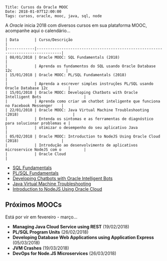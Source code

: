     Title: Cursos da Oracle MOOC
    Date: 2018-01-07T12:00:00
    Tags: cursos, oracle, mooc, java, sql, node

A _Oracle_ inicia 2018 com diversos cursos em sua plataforma MOOC, acompanhe aqui o calendário...

<!-- more -->

    | Data       | Curso/Descrição                                                                 |
    |------------|---------------------------------------------------------------------------------|
    | 08/01/2018 | Oracle MOOC: SQL Fundamentals (2018)                                            |
    |            | Aprenda os fundamentos do SQL usando Oracle Database 12c                        |
    | 15/01/2018 | Oracle MOOC: PL/SQL Fundamentals (2018)                                         |
    |            | Aprenda a escrever simples instruções PL/SQL usando Oracle Database 12c         |
    | 15/01/2018 | Oracle MOOC: Developing Chatbots with Oracle Intelligent Bots                   |
    |            | Aprenda como criar um chatbot inteligente que funciona no Facebook Messenger    |
    | 22/01/2018 | Oracle MOOC: Java Virtual Machine Troubleshooting (2018)                        |
    |            | Entenda os sintomas e as ferramentas de diagnóstico para solucionar problemas e |
    |            | otimizar o desempenho do seu aplicativo Java                                    |
    | 05/02/2018 | Oracle MOOC: Introduction to NodeJS Using Oracle Cloud (2018)                   |
    |            | Introdução ao desenvolvimento de aplicativos microservice NodeJS com o          |
    |            | Oracle Cloud                                                                    |

* [SQL Fundamentals](https://www.oracle.com/goto/SQLfun "Oracle MOOC: SQL Fundamentals (2018)")
* [PL/SQL Fundamentals](http://www.oracle.com/goto/PLSQL "Oracle MOOC: PL/SQL Fundamentals (2018)")
* [Developing Chatbots with Oracle Intelligent Bots](http://www.oracle.com/goto/chatbot "Oracle MOOC: Developing Chatbots with Oracle Intelligent Bots")
* [Java Virtual Machine Troubleshooting](http://www.oracle.com/goto/jvm "Oracle MOOC: Java Virtual Machine Troubleshooting (2018)")
* [Introduction to NodeJS Using Oracle Cloud](https://www.oracle.com/goto/node "Oracle MOOC: Introduction to NodeJS Using Oracle Cloud (2018)")

## Próximos MOOCs ##

Está por vir em fevereiro - março...

* **Managing Java Cloud Service using REST** (19/02/2018)
* **PL/SQL Program Units** (26/02/2018)
* **Developing Database Web Applications using Application Express** (05/03/2018)
* **JVM Crashes** (19/03/2018)
* **DevOps for Node.JS Microservices** (26/03/2018)
